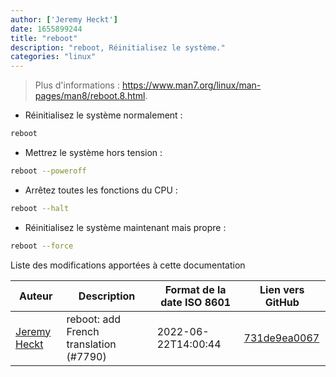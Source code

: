```yaml
---
author: ['Jeremy Heckt']
date: 1655899244
title: "reboot"
description: "reboot, Réinitialisez le système."
categories: "linux"
---
```

> Plus d'informations : <https://www.man7.org/linux/man-pages/man8/reboot.8.html>.

- Réinitialisez le système normalement :

```bash
reboot
```

- Mettrez le système hors tension :

```bash
reboot --poweroff
```

- Arrêtez toutes les fonctions du CPU :

```bash
reboot --halt
```

- Réinitialisez le système maintenant mais propre :

```bash
reboot --force
```
Liste des modifications apportées à cette documentation


Auteur | Description | Format de la date ISO 8601 | Lien vers GitHub
------|-----|-----|-----
[Jeremy Heckt](mailto:turnipsoup@users.noreply.github.com) | reboot: add French translation (#7790) | 2022-06-22T14:00:44 | [731de9ea0067](https://github.com/tldr-pages/tldr/commit/731de9ea0067c0dbbc7bed7f7d60b4784603ddea)

